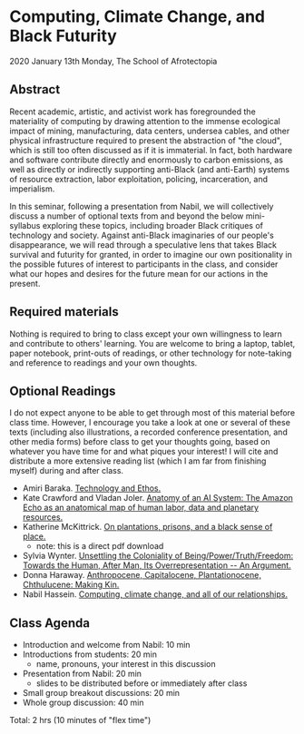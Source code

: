 # Computing, Climate Change, and Black Futurity
2020 January 13th Monday, The School of Afrotectopia

## Abstract
Recent academic, artistic, and activist work has foregrounded the materiality of computing by drawing attention to the immense ecological impact of mining, manufacturing, data centers, undersea cables, and other physical infrastructure required to present the abstraction of "the cloud", which is still too often discussed as if it is immaterial. In fact, both hardware and software contribute directly and enormously to carbon emissions, as well as directly or indirectly supporting anti-Black (and anti-Earth) systems of resource extraction, labor exploitation, policing, incarceration, and imperialism.

In this seminar, following a presentation from Nabil, we will collectively discuss a number of optional texts from and beyond the below mini-syllabus exploring these topics, including broader Black critiques of technology and society. Against anti-Black imaginaries of our people's disappearance, we will read through a speculative lens that takes Black survival and futurity for granted, in order to imagine our own positionality in the possible futures of interest to participants in the class, and consider what our hopes and desires for the future mean for our actions in the present.


## Required materials
Nothing is required to bring to class except your own willingness to learn and contribute to others' learning.
You are welcome to bring a laptop, tablet, paper notebook, print-outs of readings, or other technology for note-taking and reference to readings and your own thoughts.


## Optional Readings
I do not expect anyone to be able to get through most of this material before class time.
However, I encourage you take a look at one or several of these texts (including also illustrations, a recorded conference presentation, and other media forms) before class to get your thoughts going, based on whatever you have time for and what piques your interest!
I will cite and distribute a more extensive reading list (which I am far from finishing myself) during and after class.

- Amiri Baraka. [Technology and Ethos.](http://www.marilynnance.com/titanic/baraka.html)
- Kate Crawford and Vladan Joler. [Anatomy of an AI System: The Amazon Echo as an anatomical map of human labor, data and planetary resources.](https://anatomyof.ai/)
- Katherine McKittrick. [On plantations, prisons, and a black sense of place.](https://myelms.umd.edu/files/45965850/download?download_frd%3D1&usg=AOvVaw0VLa2VcqgXgW0XoGHP_nnq)
  - note: this is a direct pdf download
- Sylvia Wynter. [Unsettling the Coloniality of Being/Power/Truth/Freedom: Towards the Human, After Man, Its Overrepresentation -- An Argument.](https://law.unimelb.edu.au/__data/assets/pdf_file/0010/2432989/Wynter-2003-Unsettling-the-Coloniality-of-Being.pdf)
- Donna Haraway. [Anthropocene, Capitalocene, Plantationocene, Chthulucene: Making Kin.](http://environmentalhumanities.org/arch/vol6/6.7.pdf)
- Nabil Hassein. [Computing, climate change, and all of our relationships.](https://www.deconstructconf.com/2018/nabil-hassein-computing-climate-change-and-all-our-relationships)


## Class Agenda
- Introduction and welcome from Nabil: 10 min
- Introductions from students: 20 min
  - name, pronouns, your interest in this discussion
- Presentation from Nabil: 20 min
  - slides to be distributed before or immediately after class
- Small group breakout discussions: 20 min
- Whole group discussion: 40 min

Total: 2 hrs (10 minutes of "flex time")
